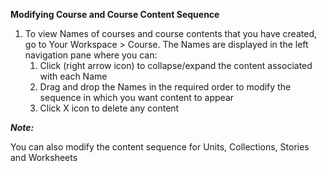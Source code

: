 **Modifying Course and Course Content Sequence**

1. To view Names of courses and course contents that you have created, go to Your Workspace > Course. The Names are displayed in the left navigation pane where you can:
	1. Click (right arrow icon) to collapse/expand the content associated with each Name
	1. Drag and drop the Names in the required order to modify the sequence in which you want content to appear
    1. Click X icon to delete any content
   
  ***Note:***
  
  You can also modify the content sequence for Units, Collections, Stories and Worksheets
